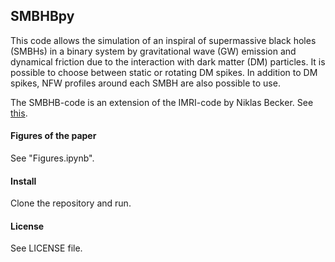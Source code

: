 ## SMBHBpy
This code allows the simulation of an inspiral of supermassive black holes (SMBHs) in a binary system by gravitational wave (GW) emission and dynamical friction due to the interaction with dark matter (DM) particles. It is possible to choose between static or rotating DM spikes. In addition to DM spikes, NFW profiles around each SMBH are also possible to use.

The SMBHB-code is an extension of the IMRI-code by Niklas Becker. See [this](https://github.com/DMGW-Goethe/imripy/tree/main).



#### Figures of the paper
See "Figures.ipynb".

#### Install
Clone the repository and run.

#### License
See LICENSE file.
